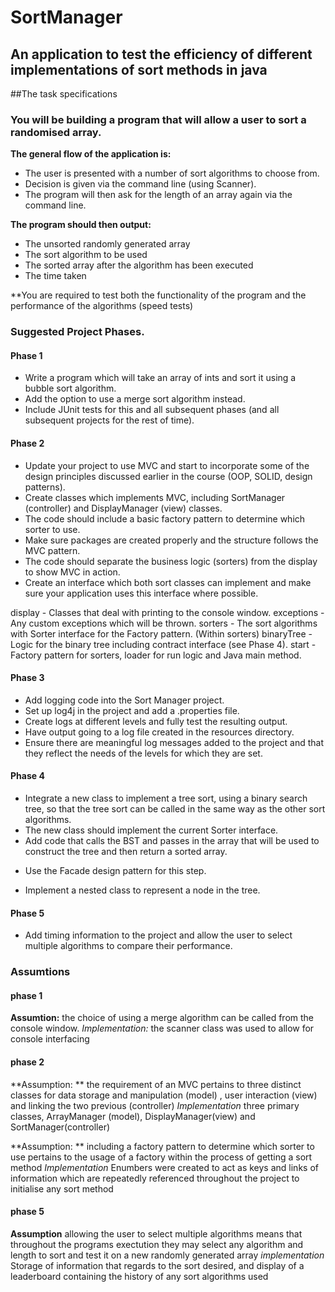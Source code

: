 # SortManager
## An application to test the efficiency of different implementations of sort methods in java


##The task specifications
### You will be building a program that will allow a user to sort a randomised array.
**The general flow of the application is:**
 * The user is presented with a number of sort algorithms to choose from.
 * Decision is given via the command line (using Scanner).
 * The program will then ask for the length of an array again via the command line.

**The program should then output:**
 * The unsorted randomly generated array
 * The sort algorithm to be used
 * The sorted array after the algorithm has been executed
 * The time taken

**You are required to test both the functionality of the program and the performance of the algorithms (speed tests)

### Suggested Project Phases.
#### Phase 1
 * Write a program which will take an array of ints and sort it using a bubble sort algorithm.
 * Add the option to use a merge sort algorithm instead.
 * Include JUnit tests for this and all subsequent phases (and all subsequent projects for the rest of time).

#### Phase 2
 * Update your project to use MVC and start to incorporate some of the design principles discussed earlier in the course (OOP, SOLID, design patterns).
 * Create classes which implements MVC, including SortManager (controller) and DisplayManager (view) classes.
 * The code should include a basic factory pattern to determine which sorter to use.
 * Make sure packages are created properly and the structure follows the MVC pattern.
 * The code should separate the business logic (sorters) from the display to show MVC in action.
 * Create an interface which both sort classes can implement and make sure your application uses this interface where possible.
 
display - Classes that deal with printing to the console window.
exceptions - Any custom exceptions which will be thrown.
sorters - The sort algorithms with Sorter interface for the Factory pattern.
(Within sorters) binaryTree - Logic for the binary tree including contract interface (see Phase 4).
start - Factory pattern for sorters, loader for run logic and Java main method.


#### Phase 3
 * Add logging code into the Sort Manager project.
 * Set up log4j in the project and add a .properties file.
 * Create logs at different levels and fully test the resulting output.
 * Have output going to a log file created in the resources directory.
 * Ensure there are meaningful log messages added to the project and that they reflect the needs of the levels for which they are set.

#### Phase 4
 * Integrate a new class to implement a tree sort, using a binary search tree, so that the tree sort can be called in the same way as the other sort algorithms.
 * The new class should implement the current Sorter interface.
 * Add code that calls the BST and passes in the array that will be used to construct the tree and then return a sorted array.
 - Use the Facade design pattern for this step.
* Implement a nested class to represent a node in the tree.

#### Phase 5
* Add timing information to the project and allow the user to select multiple algorithms to compare their performance.

### Assumtions
#### phase 1
**Assumtion:** the choice of using a merge algorithm can be called from the console window.
*Implementation:* the scanner class was used to allow for console interfacing

#### phase 2
**Assumption: ** the requirement of an MVC pertains to three distinct classes for data storage and manipulation (model) , user interaction (view) and linking the two previous (controller)
*Implementation* three primary classes, ArrayManager (model), DisplayManager(view) and SortManager(controller)

**Assumption: ** including a factory pattern to determine which sorter to use pertains to the usage of a factory within the process of getting a sort method
*Implementation* Enumbers were created to act as keys and links of information which are repeatedly referenced throughout the project to initialise any sort method

#### phase 5
**Assumption** allowing the user to select multiple algorithms means that throughout the programs exectution they may select any algorithm and length to sort and test it on a new randomly generated array
*implementation* Storage of information that regards to the sort desired, and display of a leaderboard containing the history of any sort algorithms used



